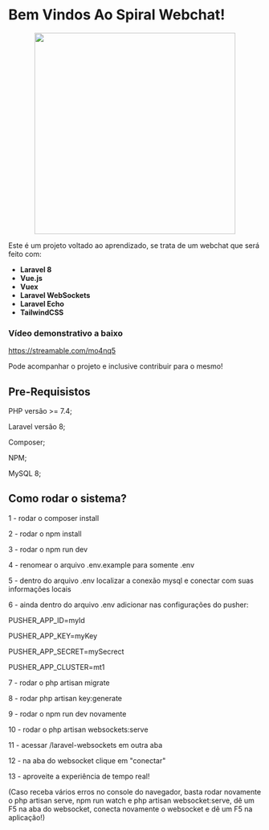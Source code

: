 # Bem Vindos Ao Spiral Webchat!


<div style="text-align:center"><img src="https://www.flaticon.com/svg/static/icons/svg/137/137099.svg" height="400px" width="400px"/></div>


Este é um projeto voltado ao aprendizado, se trata de um webchat que será feito com: 
- **Laravel 8**
- **Vue.js**
- **Vuex**
- **Laravel WebSockets**
- **Laravel Echo**
- **TailwindCSS**

### Vídeo demonstrativo a baixo

https://streamable.com/mo4nq5

Pode acompanhar o projeto e inclusive contribuir para o mesmo!

## Pre-Requisistos

PHP versão >= 7.4;

Laravel versão 8;

Composer;

NPM;

MySQL 8;

## Como rodar o sistema?

1 - rodar o composer install

2 - rodar o npm install

3 - rodar o npm run dev

4 - renomear o arquivo .env.example para somente .env

5 - dentro do arquivo .env localizar a conexão mysql e conectar com suas informações locais

6 - ainda dentro do arquivo .env adicionar nas configurações do pusher: 

PUSHER_APP_ID=myId

PUSHER_APP_KEY=myKey

PUSHER_APP_SECRET=mySecrect

PUSHER_APP_CLUSTER=mt1


7 - rodar o php artisan migrate

8 - rodar php artisan key:generate

9 - rodar o npm run dev novamente

10 - rodar o php artisan websockets:serve

11 - acessar /laravel-websockets em outra aba

12 - na aba do websocket clique em "conectar" 

13 - aproveite a experiência de tempo real!

(Caso receba vários erros no console do navegador, basta rodar novamente o php artisan serve, npm run watch e php artisan websocket:serve, dê um F5 na aba do websocket, conecta novamente o websocket e dê um F5 na aplicação!)
